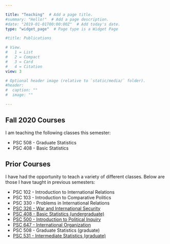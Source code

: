 ```yaml
---

title: "Teaching"  # Add a page title.
#summary: "Hello!"  # Add a page description.
#date: "2019-01-01T00:00:00Z"  # Add today's date.
type: "widget_page"  # Page type is a Widget Page

#title: Publications

# View.
#   1 = List
#   2 = Compact
#   3 = Card
#   4 = Citation
view: 3

# Optional header image (relative to `static/media/` folder).
#header:
#  caption: ""
#  image: ""

---
```


## Fall 2020 Courses

I am teaching the following classes this semester:

* PSC 508 - Graduate Statistics
* PSC 408 - Basic Statistics

## Prior Courses
I have had the opportunity to teach a variety of different classes. Below are those I have taught in previous semesters:

* PSC 102 - Introduction to International Relations
* PSC 103 - Introduction to Comparative Politics
* PSC 330 - Problems in International Relations
* [PSC 326 - War and International Security](http://www.acsu.buffalo.edu/~mbenson2/PSC326.htm)   
*  [PSC 408 - Basic Statistics (undergraduate)](http://www.acsu.buffalo.edu/~mbenson2/PSC408.htm)
* [PSC 500 - Introduction to Political Inquiry](http://www.acsu.buffalo.edu/~mbenson2/PSC500.htm)
* [PSC 647 - International Organization]( http://www.acsu.buffalo.edu/~mbenson2/PSC647.htm)
* PSC 508 - Graduate Statistics (graduate) 
* [PSC 531 - Intermediate Statistics (graduate)]( http://www.acsu.buffalo.edu/~mbenson2/PSC531.htm)